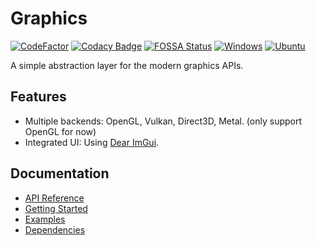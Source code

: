 # Graphics
[![CodeFactor](https://www.codefactor.io/repository/github/shenmian/graphics/badge)](https://www.codefactor.io/repository/github/shenmian/graphics)
[![Codacy Badge](https://app.codacy.com/project/badge/Grade/422b087dd2534010ba3d005c39ec0567)](https://www.codacy.com/gh/ShenMian/Graphics/dashboard?utm_source=github.com&amp;utm_medium=referral&amp;utm_content=ShenMian/Graphics&amp;utm_campaign=Badge_Grade)
[![FOSSA Status](https://app.fossa.com/api/projects/git%2Bgithub.com%2FShenMian%2FGraphics.svg?type=shield)](https://app.fossa.com/projects/git%2Bgithub.com%2FShenMian%2FGraphics?ref=badge_shield)
[![Windows](https://github.com/ShenMian/Graphics/actions/workflows/windows.yml/badge.svg?branch=main)](https://github.com/ShenMian/Graphics/actions/workflows/windows.yml)
[![Ubuntu](https://github.com/ShenMian/Graphics/actions/workflows/ubuntu.yml/badge.svg?branch=main)](https://github.com/ShenMian/Graphics/actions/workflows/ubuntu.yml)

A simple abstraction layer for the modern graphics APIs.

## Features
- Multiple backends: OpenGL, Vulkan, Direct3D, Metal. (only support OpenGL for now)
- Integrated UI: Using [Dear ImGui](https://github.com/ocornut/imgui).

## Documentation
- [API Reference](https://shenmian.github.io/Graphics/index.html)
- [Getting Started](https://shenmian.github.io/Graphics/_getting_started.html)
- [Examples](https://github.com/ShenMian/Graphics/blob/main/Examples/README.md)
- [Dependencies](https://github.com/ShenMian/Graphics/blob/main/Deps/README.md)
